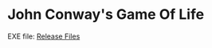 # John Conway's Game Of Life

EXE file: [Release Files](https://github.com/sekkabak/GameOfLife/releases/tag/1.0)

<img data-src="images/game-of-life/01.PNG" alt="" width="400">
<img data-src="images/game-of-life/02.GIF" alt="" width="400">